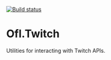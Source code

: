 [![Build status](https://ci.appveyor.com/api/projects/status/6m2b15eg9qwsrq10?svg=true)](https://ci.appveyor.com/project/OneFrameLink/ofl-twitch)

# Ofl.Twitch
Utilities for interacting with Twitch APIs.
